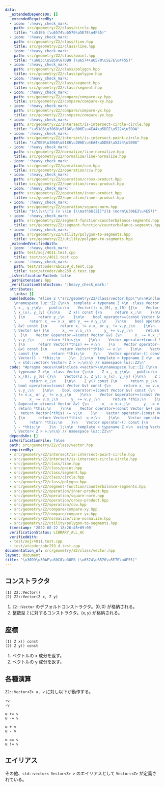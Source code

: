 ```yaml
---
data:
  _extendedDependsOn: []
  _extendedRequiredBy:
  - icon: ':heavy_check_mark:'
    path: src/geometry/Z2/class/circle.hpp
    title: "\u5186 (\u6574\u6570\u5E7E\u4F55)"
  - icon: ':heavy_check_mark:'
    path: src/geometry/Z2/class/line.hpp
    title: src/geometry/Z2/class/line.hpp
  - icon: ':heavy_check_mark:'
    path: src/geometry/Z2/class/point.hpp
    title: "\u683C\u5B50\u70B9 (\u6574\u6570\u5E7E\u4F55)"
  - icon: ':heavy_check_mark:'
    path: src/geometry/Z2/class/polygon.hpp
    title: src/geometry/Z2/class/polygon.hpp
  - icon: ':heavy_check_mark:'
    path: src/geometry/Z2/class/segment.hpp
    title: src/geometry/Z2/class/segment.hpp
  - icon: ':heavy_check_mark:'
    path: src/geometry/Z2/compare/compare-xy.hpp
    title: src/geometry/Z2/compare/compare-xy.hpp
  - icon: ':heavy_check_mark:'
    path: src/geometry/Z2/compare/compare-yx.hpp
    title: src/geometry/Z2/compare/compare-yx.hpp
  - icon: ':heavy_check_mark:'
    path: src/geometry/Z2/intersect/is-intersect-circle-circle.hpp
    title: "\u5186\u3068\u5186\u306E\u4EA4\u5DEE\u5224\u5B9A"
  - icon: ':heavy_check_mark:'
    path: src/geometry/Z2/intersect/is-intersect-point-circle.hpp
    title: "\u70B9\u3068\u5186\u306E\u4EA4\u5DEE\u5224\u5B9A"
  - icon: ':heavy_check_mark:'
    path: src/geometry/Z2/normalize/line-normalize.hpp
    title: src/geometry/Z2/normalize/line-normalize.hpp
  - icon: ':heavy_check_mark:'
    path: src/geometry/Z2/operation/ccw.hpp
    title: src/geometry/Z2/operation/ccw.hpp
  - icon: ':heavy_check_mark:'
    path: src/geometry/Z2/operation/cross-product.hpp
    title: src/geometry/Z2/operation/cross-product.hpp
  - icon: ':heavy_check_mark:'
    path: src/geometry/Z2/operation/inner-product.hpp
    title: src/geometry/Z2/operation/inner-product.hpp
  - icon: ':heavy_check_mark:'
    path: src/geometry/Z2/operation/square-norm.hpp
    title: "$\\|v\\|^2 (v \\in {\\mathbb{Z}}^2)$ (norm\u306E2\u4E57)"
  - icon: ':heavy_check_mark:'
    path: src/geometry/Z2/segment-function/counterbalance-segments.hpp
    title: src/geometry/Z2/segment-function/counterbalance-segments.hpp
  - icon: ':heavy_check_mark:'
    path: src/geometry/Z2/utility/polygon-to-segments.hpp
    title: src/geometry/Z2/utility/polygon-to-segments.hpp
  _extendedVerifiedWith:
  - icon: ':heavy_check_mark:'
    path: test/aoj/4011.test.cpp
    title: test/aoj/4011.test.cpp
  - icon: ':heavy_check_mark:'
    path: test/atcoder/abc259_d.test.cpp
    title: test/atcoder/abc259_d.test.cpp
  _isVerificationFailed: false
  _pathExtension: hpp
  _verificationStatusIcon: ':heavy_check_mark:'
  attributes:
    links: []
  bundledCode: "#line 2 \"src/geometry/Z2/class/vector.hpp\"\n\n#include <vector>\n\
    \nnamespace luz::Z2 {\n\n  template < typename Z >\n  class Vector {\n\n    Z\
    \ x_, y_;\n\n   public:\n    Vector(): x_(0), y_(0) {}\n    Vector(Z x, Z y):\
    \ x_(x), y_(y) {}\n\n    Z x() const {\n      return x_;\n    }\n\n    Z y() const\
    \ {\n      return y_;\n    }\n\n    bool operator==(const Vector &v) const {\n\
    \      return x_ == v.x_ and y_ == v.y_;\n    }\n\n    bool operator!=(const Vector\
    \ &v) const {\n      return x_ != v.x_ or y_ != v.y_;\n    }\n\n    Vector &operator+=(const\
    \ Vector &v) {\n      x_ += v.x_;\n      y_ += v.y_;\n      return *this;\n  \
    \  }\n    Vector &operator-=(const Vector &v) {\n      x_ -= v.x_;\n      y_ -=\
    \ v.y_;\n      return *this;\n    }\n\n    Vector operator+(const Vector &v) const\
    \ {\n      return Vector(*this) += v;\n    }\n    Vector operator-(const Vector\
    \ &v) const {\n      return Vector(*this) -= v;\n    }\n\n    Vector operator+()\
    \ const {\n      return *this;\n    }\n    Vector operator-() const {\n      return\
    \ Vector() - *this;\n    }\n  };\n\n  template < typename Z >\n  using Vectors\
    \ = std::vector< Vector< Z > >;\n\n} // namespace luz::Z2\n"
  code: "#pragma once\n\n#include <vector>\n\nnamespace luz::Z2 {\n\n  template <\
    \ typename Z >\n  class Vector {\n\n    Z x_, y_;\n\n   public:\n    Vector():\
    \ x_(0), y_(0) {}\n    Vector(Z x, Z y): x_(x), y_(y) {}\n\n    Z x() const {\n\
    \      return x_;\n    }\n\n    Z y() const {\n      return y_;\n    }\n\n   \
    \ bool operator==(const Vector &v) const {\n      return x_ == v.x_ and y_ ==\
    \ v.y_;\n    }\n\n    bool operator!=(const Vector &v) const {\n      return x_\
    \ != v.x_ or y_ != v.y_;\n    }\n\n    Vector &operator+=(const Vector &v) {\n\
    \      x_ += v.x_;\n      y_ += v.y_;\n      return *this;\n    }\n    Vector\
    \ &operator-=(const Vector &v) {\n      x_ -= v.x_;\n      y_ -= v.y_;\n     \
    \ return *this;\n    }\n\n    Vector operator+(const Vector &v) const {\n    \
    \  return Vector(*this) += v;\n    }\n    Vector operator-(const Vector &v) const\
    \ {\n      return Vector(*this) -= v;\n    }\n\n    Vector operator+() const {\n\
    \      return *this;\n    }\n    Vector operator-() const {\n      return Vector()\
    \ - *this;\n    }\n  };\n\n  template < typename Z >\n  using Vectors = std::vector<\
    \ Vector< Z > >;\n\n} // namespace luz::Z2\n"
  dependsOn: []
  isVerificationFile: false
  path: src/geometry/Z2/class/vector.hpp
  requiredBy:
  - src/geometry/Z2/intersect/is-intersect-point-circle.hpp
  - src/geometry/Z2/intersect/is-intersect-circle-circle.hpp
  - src/geometry/Z2/class/line.hpp
  - src/geometry/Z2/class/point.hpp
  - src/geometry/Z2/class/segment.hpp
  - src/geometry/Z2/class/circle.hpp
  - src/geometry/Z2/class/polygon.hpp
  - src/geometry/Z2/segment-function/counterbalance-segments.hpp
  - src/geometry/Z2/operation/inner-product.hpp
  - src/geometry/Z2/operation/square-norm.hpp
  - src/geometry/Z2/operation/cross-product.hpp
  - src/geometry/Z2/operation/ccw.hpp
  - src/geometry/Z2/compare/compare-xy.hpp
  - src/geometry/Z2/compare/compare-yx.hpp
  - src/geometry/Z2/normalize/line-normalize.hpp
  - src/geometry/Z2/utility/polygon-to-segments.hpp
  timestamp: '2022-08-22 18:26:45+09:00'
  verificationStatus: LIBRARY_ALL_AC
  verifiedWith:
  - test/aoj/4011.test.cpp
  - test/atcoder/abc259_d.test.cpp
documentation_of: src/geometry/Z2/class/vector.hpp
layout: document
title: "\u30D9\u30AF\u30C8\u30EB (\u6574\u6570\u5E7E\u4F55)"
---
```


## コンストラクタ
```
(1) Z2::Vector()
(2) Z2::Vector(Z x, Z y)
```

1. `Z2::Vector` のデフォルトコンストラクタ。$(0, 0)$ が格納される。
2. 整数型 `Z` に対するコンストラクタ。$(x, y)$ が格納される。

## 座標
```
(1) Z x() const
(2) Z y() const
```

1. ベクトルの x 成分を返す。
2. ベクトルの y 成分を返す。


## 各種演算
`Z2::Vector<Z> u, v` に対し以下が動作する。

```
+v
-v

u += v
u -= v

u + v
u - v

u == v
u != v
```

## エイリアス
その他、`std::vector< Vector<Z> >` のエイリアスとして `Vectors<Z>` が定義されている。
